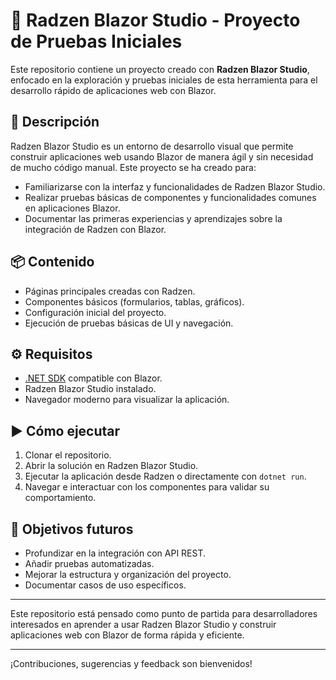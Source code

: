 # 🚀 Radzen Blazor Studio - Proyecto de Pruebas Iniciales

Este repositorio contiene un proyecto creado con **Radzen Blazor Studio**, enfocado en la exploración y pruebas iniciales de esta herramienta para el desarrollo rápido de aplicaciones web con Blazor.

## 📄 Descripción

Radzen Blazor Studio es un entorno de desarrollo visual que permite construir aplicaciones web usando Blazor de manera ágil y sin necesidad de mucho código manual. Este proyecto se ha creado para:

- Familiarizarse con la interfaz y funcionalidades de Radzen Blazor Studio.
- Realizar pruebas básicas de componentes y funcionalidades comunes en aplicaciones Blazor.
- Documentar las primeras experiencias y aprendizajes sobre la integración de Radzen con Blazor.

## 📦 Contenido

- Páginas principales creadas con Radzen.
- Componentes básicos (formularios, tablas, gráficos).
- Configuración inicial del proyecto.
- Ejecución de pruebas básicas de UI y navegación.

## ⚙️ Requisitos

- [.NET SDK](https://dotnet.microsoft.com/download) compatible con Blazor.
- Radzen Blazor Studio instalado.
- Navegador moderno para visualizar la aplicación.

## ▶️ Cómo ejecutar

1. Clonar el repositorio.
2. Abrir la solución en Radzen Blazor Studio.
3. Ejecutar la aplicación desde Radzen o directamente con `dotnet run`.
4. Navegar e interactuar con los componentes para validar su comportamiento.

## 🎯 Objetivos futuros

- Profundizar en la integración con API REST.
- Añadir pruebas automatizadas.
- Mejorar la estructura y organización del proyecto.
- Documentar casos de uso específicos.

---

Este repositorio está pensado como punto de partida para desarrolladores interesados en aprender a usar Radzen Blazor Studio y construir aplicaciones web con Blazor de forma rápida y eficiente.

---

¡Contribuciones, sugerencias y feedback son bienvenidos!
